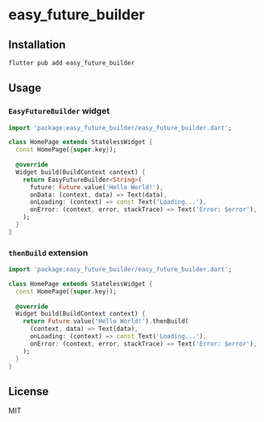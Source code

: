 # easy_future_builder

## Installation

```bash
flutter pub add easy_future_builder
```

## Usage

### `EasyFutureBuilder` widget

```dart
import 'package:easy_future_builder/easy_future_builder.dart';

class HomePage extends StatelessWidget {
  const HomePage({super.key});
  
  @override
  Widget build(BuildContext context) {
    return EasyFutureBuilder<String>(
      future: Future.value('Hello World!'),
      onData: (context, data) => Text(data),
      onLoading: (context) => const Text('Loading...'),
      onError: (context, error, stackTrace) => Text('Error: $error'),
    );
  }
}
```

### `thenBuild` extension

```dart
import 'package:easy_future_builder/easy_future_builder.dart';

class HomePage extends StatelessWidget {
  const HomePage({super.key});
  
  @override
  Widget build(BuildContext context) {
    return Future.value('Hello World!').thenBuild(
      (context, data) => Text(data),
      onLoading: (context) => const Text('Loading...'),
      onError: (context, error, stackTrace) => Text('Error: $error'),
    );
  }
}
```

## License

MIT
